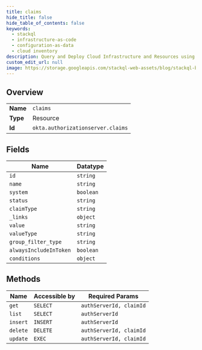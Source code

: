 ```yaml
---
title: claims
hide_title: false
hide_table_of_contents: false
keywords:
  - stackql
  - infrastructure-as-code
  - configuration-as-data
  - cloud inventory
description: Query and Deploy Cloud Infrastructure and Resources using SQL
custom_edit_url: null
image: https://storage.googleapis.com/stackql-web-assets/blog/stackql-blog-post-featured-image.png
---
```

  
    

## Overview
<table><tbody>
<tr><td><b>Name</b></td><td><code>claims</code></td></tr>
<tr><td><b>Type</b></td><td>Resource</td></tr>
<tr><td><b>Id</b></td><td><code>okta.authorizationserver.claims</code></td></tr>
</tbody></table>

## Fields
| Name | Datatype |
| ---- | -------- |
| `id` | `string` |
| `name` | `string` |
| `system` | `boolean` |
| `status` | `string` |
| `claimType` | `string` |
| `_links` | `object` |
| `value` | `string` |
| `valueType` | `string` |
| `group_filter_type` | `string` |
| `alwaysIncludeInToken` | `boolean` |
| `conditions` | `object` |
## Methods
| Name | Accessible by | Required Params |
| ---- | ------------- | --------------- |
| `get` | `SELECT` | `authServerId, claimId` |
| `list` | `SELECT` | `authServerId` |
| `insert` | `INSERT` | `authServerId` |
| `delete` | `DELETE` | `authServerId, claimId` |
| `update` | `EXEC` | `authServerId, claimId` |
